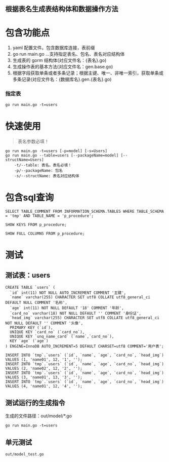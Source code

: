 根据表名生成表结构体和数据操作方法
---

# 包含功能点
1. yaml 配置文件。包含数据库连接，表前缀
2. go run main.go ...支持指定表名、包名、表名对应结构体
3. 生成表的 gorm 结构体(对应文件名：{表名}.go)
4. 生成操作表的基本方法(对应文件名：gen.base.go)
5. 根据字段获取单条或者多条记录；根据主键、唯一、非唯一索引，获取单条或多条记录(对应文件名：{数据库名}.gen.{表名}.go)
    
### 指定表
```
go run main.go -t=users
```

# 快速使用
> 表名参数必填！
```
go run main.go -t=users [-p=model] [-s=Users]
go run main.go --table=users [--packageName=model] [--structName=Users]
    -t/--table: 表名。表名必填！
    -p/--packageName: 包名
    -s/--structName: 表名对应结构体
```



# 包含sql查询
```
SELECT TABLE_COMMENT FROM INFORMATION_SCHEMA.TABLES WHERE TABLE_SCHEMA = 'tmp' AND TABLE_NAME = 'p_procedure';

SHOW KEYS FROM p_procedure;

SHOW FULL COLUMNS FROM p_procedure;
```

# 测试
## 测试表：users
```
CREATE TABLE `users` (
  `id` int(11) NOT NULL AUTO_INCREMENT COMMENT '主键',
  `name` varchar(255) CHARACTER SET utf8 COLLATE utf8_general_ci DEFAULT NULL COMMENT '名称',
  `age` int(11) NOT NULL DEFAULT '18' COMMENT '年龄',
  `card_no` varchar(18) NOT NULL DEFAULT '' COMMENT '身份证',
  `head_img` varchar(255) CHARACTER SET utf8 COLLATE utf8_general_ci NOT NULL DEFAULT '' COMMENT '头像',
  PRIMARY KEY (`id`),
  UNIQUE KEY `card_no` (`card_no`),
  UNIQUE KEY `unq_name_card` (`name`,`card_no`),
  KEY `age` (`age`)
) ENGINE=InnoDB AUTO_INCREMENT=5 DEFAULT CHARSET=utf8 COMMENT='用户表';
```
```
INSERT INTO `tmp`.`users` (`id`, `name`, `age`, `card_no`, `head_img`) VALUES (1, 'name01', 12, '1', '');
INSERT INTO `tmp`.`users` (`id`, `name`, `age`, `card_no`, `head_img`) VALUES (2, 'name02', 12, '2', '');
INSERT INTO `tmp`.`users` (`id`, `name`, `age`, `card_no`, `head_img`) VALUES (3, 'name01', 13, '3', '');
INSERT INTO `tmp`.`users` (`id`, `name`, `age`, `card_no`, `head_img`) VALUES (4, 'name01', 12, '4', '');
```
## 测试运行的生成指令
生成的文件路径：out/model/*.go
```
go run main.go -t=users
```
## 单元测试
```
out/model_test.go
```